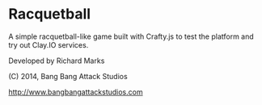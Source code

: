 # Racquetball

A simple racquetball-like game built with Crafty.js to test the platform and try out Clay.IO services.

Developed by Richard Marks

(C) 2014, Bang Bang Attack Studios

http://www.bangbangattackstudios.com
